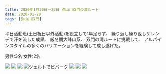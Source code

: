 ```yaml
---
title: 2020年1月20日〜22日 弥山川双門の滝ルート
date: 2020-01-20
tags: [弥山川双門]
---
```


平日活動班(土日祝日以外活動)を設立して1年足らず、
繰り返し繰り返しゲレンデで汗を流した成果、
厳冬期大峰山系、
双門の滝ルートに挑戦して、
アルパインスタイルの多くのバリエーションを経験して成し遂げた。

男性:3名
女性:2名

![](/2020/01/20/20200120/1.jpg)
![](/2020/01/20/20200120/2.jpg)
![](/2020/01/20/20200120/3.jpg)
![ツェルトでビバーク](/2020/01/20/20200120/4.jpg)
![](/2020/01/20/20200120/5.jpg)
![](/2020/01/20/20200120/6.jpg)
![](/2020/01/20/20200120/7.jpg)
